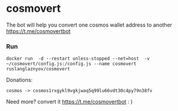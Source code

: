 # cosmovert

The bot will help you convert one cosmos wallet address to another
https://t.me/cosmovertbot

### Run
```
docker run  -d --restart unless-stopped --net=host  -v ~/cosmovert/config.js:/config.js --name cosmovert ruslanglaznyov/cosmovert
```
Donations:

`cosmos -> cosmos1rxgykl9vgkjwaq5q99lu66vdt30c4py79n38fv`

Need more? convert it https://t.me/cosmovertbot : ) 
